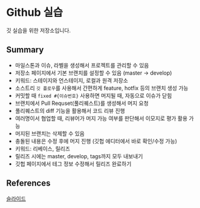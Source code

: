 # Github 실습
깃 실습을 위한 저장소입니다.

## Summary
* 마일스톤과 이슈, 라벨을 생성해서 프로젝트를 관리할 수 있음
* 저장소 페이지에서 기본 브랜치를 설정할 수 있음 (master -> develop)
* 키워드: 스테이지와 언스테이지, 로컬과 원격 저장소
* 소스트리 `깃 플로우`를 사용해서 간편하게 feature, hotfix 등의 브랜치 생성 가능
* 커밋할 때 `fixed #{이슈번호}` 사용하면 머지될 때, 자동으로 이슈가 닫힘
* 브랜치에서 Pull Requset(풀리퀘스트)를 생성해서 머지 요청
* 풀리퀘스트의 diff 기능을 활용해서 코드 리뷰 진행
* 여러명이서 협업할 때, 리뷰어가 머지 가능 여부를 판단해서 이모지로 평가 활용 가능
* 머지된 브랜치는 삭제할 수 있음
* 충돌된 내용은 수정 후에 머지 진행 (깃헙 에디터에서 바로 확인/수정 가능)
* 키워드: 리베이스, 릴리즈
* 릴리즈 시에는 master, develop, tags까지 모두 내보내기
* 깃헙 페이지에서 테그 정보 수정해서 릴리즈 완료하기

## References

[슬라이드](https://www.slideshare.net/flyskykr/github-46014813?from_m_app=android)
